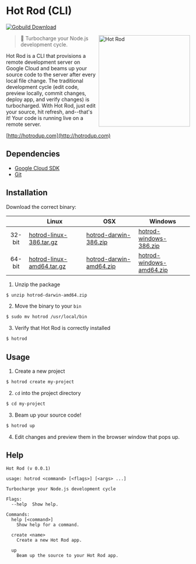 # Hot Rod (CLI)

[![Gobuild Download](http://gobuild.io/badge/github.com/hotrodup/hotrod/downloads.svg)](http://gobuild.io/github.com/hotrodup/hotrod)

<img align="right" height="250" src="http://i.imgur.com/xWFdv2b.png" alt="Hot Rod">

> :checkered_flag: Turbocharge your Node.js development cycle.

Hot Rod is a CLI that provisions a remote development server on Google Cloud and beams up your source code to the server after every local file change.  The traditional development cycle (edit code, preview locally, commit changes, deploy app, and verify changes) is turbocharged.  With Hot Rod, just edit your source, hit refresh, and--that's it! Your code is running live on a remote server.

[http://hotrodup.com](http://hotrodup.com)

## Dependencies

- [Google Cloud SDK](https://cloud.google.com/sdk/)
- [Git](http://git-scm.com/)

## Installation

Download the correct binary:

|  | Linux | OSX | Windows |
|:------:|----------------------------------------------------------------------------------------------------------------------------|-----|---------|
| 32-bit | [hotrod-linux-386.tar.gz](http://gobuild3.qiniudn.com/github.com/hotrodup/hotrod/branch-v-master/hotrod-linux-386.tar.gz) | [hotrod-darwin-386.zip](http://gobuild3.qiniudn.com/github.com/hotrodup/hotrod/branch-v-master/hotrod-darwin-386.zip) | [hotrod-windows-386.zip](http://gobuild3.qiniudn.com/github.com/hotrodup/hotrod/branch-v-master/hotrod-windows-386.zip) |
| 64-bit | [hotrod-linux-amd64.tar.gz](http://gobuild3.qiniudn.com/github.com/hotrodup/hotrod/branch-v-master/hotrod-linux-amd64.tar.gz ) | [hotrod-darwin-amd64.zip](http://gobuild3.qiniudn.com/github.com/hotrodup/hotrod/branch-v-master/hotrod-darwin-amd64.zip) | [hotrod-windows-amd64.zip](http://gobuild3.qiniudn.com/github.com/hotrodup/hotrod/branch-v-master/hotrod-windows-amd64.zip) |

1. Unzip the package
  ```sh
  $ unzip hotrod-darwin-amd64.zip
  ```

2. Move the binary to your `bin`
  ```sh
  $ sudo mv hotrod /usr/local/bin
  ```

3. Verify that Hot Rod is correctly installed
  ```sh
  $ hotrod
  ```

## Usage

1. Create a new project
  ```sh
  $ hotrod create my-project
  ```

2. `cd` into the project directory
  ```sh
  $ cd my-project
  ```

3. Beam up your source code!
  ```sh
  $ hotrod up
  ```

4. Edit changes and preview them in the browser window that pops up.

## Help

```
Hot Rod (v 0.0.1)

usage: hotrod <command> [<flags>] [<args> ...]

Turbocharge your Node.js development cycle

Flags:
  --help  Show help.

Commands:
  help [<command>]
    Show help for a command.

  create <name>
    Create a new Hot Rod app.

  up
    Beam up the source to your Hot Rod app.
```
